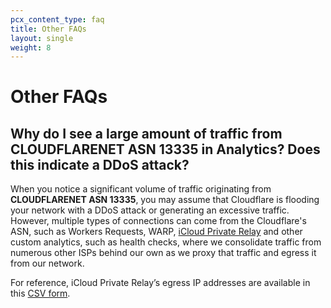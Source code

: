 ```yaml
---
pcx_content_type: faq
title: Other FAQs
layout: single
weight: 8
---
```


# Other FAQs

## Why do I see a large amount of traffic from CLOUDFLARENET ASN 13335 in Analytics? Does this indicate a DDoS attack?

When you notice a significant volume of traffic originating from **CLOUDFLARENET ASN 13335**, you may assume that Cloudflare is flooding your network with a DDoS attack or generating an excessive traffic. However, multiple types of connections can come from the Cloudflare's ASN, such as Workers Requests, WARP, [iCloud Private Relay](https://blog.cloudflare.com/icloud-private-relay/) and other custom analytics, such as health checks, where we consolidate traffic from numerous other ISPs behind our own as we proxy that traffic and egress it from our network.

For reference, iCloud Private Relay’s egress IP addresses are available in this [CSV form](https://mask-api.icloud.com/egress-ip-ranges.csv).